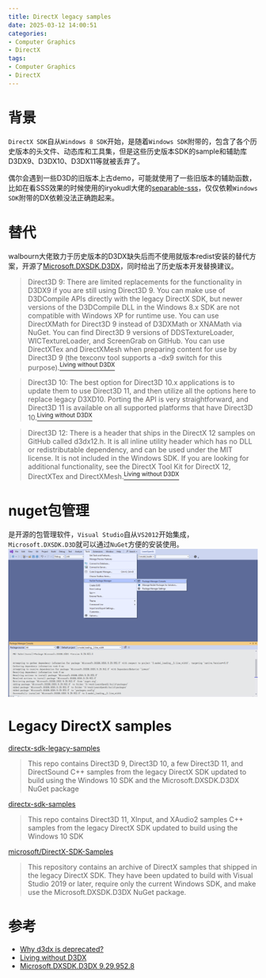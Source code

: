 ```yaml
---
title: DirectX legacy samples
date: 2025-03-12 14:00:51
categories:
- Computer Graphics
- DirectX
tags: 
- Computer Graphics
- DirectX
---
```


# 背景
`DirectX SDK`自从`Windows 8 SDK`开始，是随着`Windows SDK`附带的，包含了各个历史版本的头文件、动态库和工具集，但是这些历史版本SDK的sample和辅助库D3DX9、D3DX10、D3DX11等就被丢弃了。

偶尔会遇到一些D3D的旧版本上古demo，可能就使用了一些旧版本的辅助函数，比如在看SSS效果的时候使用的iryokudl大佬的[separable-sss](https://github.com/iryoku/separable-sss)，仅仅依赖`Windows SDK`附带的DX依赖没法正确跑起来。

# 替代

walbourn大佬致力于历史版本的D3DX缺失后而不使用就版本redist安装的替代方案，开源了[Microsoft.DXSDK.D3DX](https://www.nuget.org/packages/Microsoft.DXSDK.D3DX)，同时给出了历史版本开发替换建议。

> Direct3D 9: There are limited replacements for the functionality in D3DX9 if you are still using Direct3D 9. You can make use of D3DCompile APIs directly with the legacy DirectX SDK, but newer versions of the D3DCompile DLL in the Windows 8.x SDK are not compatible with Windows XP for runtime use. You can use DirectXMath for Direct3D 9 instead of D3DXMath or XNAMath via NuGet. You can find Direct3D 9 versions of DDSTextureLoader, WICTextureLoader, and ScreenGrab on GitHub. You can use DirectXTex and DirectXMesh when preparing content for use by Direct3D 9 (the texconv tool supports a -dx9 switch for this purpose).[<sup>Living without D3DX</sup>](https://walbourn.github.io/living-without-d3dx/)

>Direct3D 10: The best option for Direct3D 10.x applications is to update them to use Direct3D 11, and then utilize all the options here to replace legacy D3XD10. Porting the API is very straightforward, and Direct3D 11 is available on all supported platforms that have Direct3D 10.[<sup>Living without D3DX</sup>](https://walbourn.github.io/living-without-d3dx/)

>Direct3D 12: There is a header that ships in the DirectX 12 samples on GitHub called d3dx12.h. It is all inline utility header which has no DLL or redistributable dependency, and can be used under the MIT license. It is not included in the Windows SDK. If you are looking for additional functionality, see the DirectX Tool Kit for DirectX 12, DirectXTex and DirectXMesh.[<sup>Living without D3DX</sup>](https://walbourn.github.io/living-without-d3dx/)

# nuget包管理

是开源的包管理软件，`Visual Studio`自从`VS2012`开始集成，`Microsoft.DXSDK.D3D`就可以通过`NuGet`方便的安装使用。
![nuget Microsoft.DXSDK.D3DX](../images/2025-03-12-DirectX-legacy-samples/nuget.png)

# Legacy DirectX samples

[directx-sdk-legacy-samples](https://github.com/walbourn/directx-sdk-legacy-samples)
> This repo contains Direct3D 9, Direct3D 10, a few Direct3D 11, and DirectSound C++ samples from the legacy DirectX SDK updated to build using the Windows 10 SDK and the Microsoft.DXSDK.D3DX NuGet package

[directx-sdk-samples](https://github.com/walbourn/directx-sdk-samples)
> This repo contains Direct3D 11, XInput, and XAudio2 samples C++ samples from the legacy DirectX SDK updated to build using the Windows 10 SDK

[microsoft/DirectX-SDK-Samples](https://github.com/microsoft/DirectX-SDK-Samples)
> This repository contains an archive of DirectX samples that shipped in the legacy DirectX SDK. They have been updated to build with Visual Studio 2019 or later, require only the current Windows SDK, and make use the Microsoft.DXSDK.D3DX NuGet package.

# 参考
- [Why d3dx is deprecated?](https://stackoverflow.com/questions/60874509/why-d3dx-is-deprecated)
- [Living without D3DX](https://walbourn.github.io/living-without-d3dx/)
- [Microsoft.DXSDK.D3DX 9.29.952.8](https://www.nuget.org/packages/Microsoft.DXSDK.D3DX)